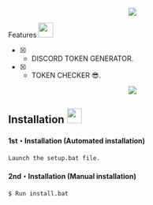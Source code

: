 <p align="center">
  <img src="https://user-images.githubusercontent.com/113600785/190849827-a2eb5278-f984-4aed-99c9-136a1eed9250.gif">
</p>
Features <img src="https://cdn3.emoji.gg/emojis/7277_green_flame.gif" width="30px"/>

- [x] -  DISCORD TOKEN GENERATOR.
- [x] -  TOKEN CHECKER 😎.

<p align="center">
  <img src="https://media.discordapp.net/attachments/928943008857088030/1030125180699283487/tokengene.png">
</p>

## Installation <img src="https://cdn3.emoji.gg/emojis/7277_green_flame.gif" width="30px"/>
</h1>

#### 1st・Installation (Automated installation)
```
Launch the setup.bat file.
```

#### 2nd・Installation (Manual installation)
```
$ Run install.bat
```
